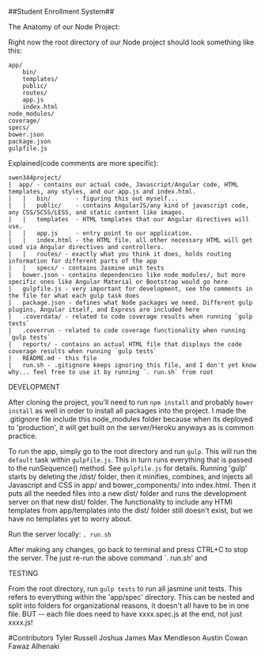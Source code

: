 ##Student Enrollment System##

The Anatomy of our Node Project:

Right now the root directory of our Node project should look something like this:

    app/
        bin/
        templates/
        public/
        routes/
        app.js
        index.html
    node_modules/
    coverage/
    specs/
    bower.json
    package.json
    gulpfile.js

Explained(code comments are more specific):

    swen344project/
    |  app/ - contains our actual code, Javascript/Angular code, HTML templates, any styles, and our app.js and index.html.
    |   |   bin/       - figuring this out myself...
    |   |   public/    - contains AngularJS/any kind of javascript code, any CSS/SCSS/LESS, and static content like images.
    |   |   templates  - HTML templates that our Angular directives will use.
    |   |   app.js     - entry point to our application.
    |   |   index.html - the HTML file. all other necessary HTML will get used via Angular directives and controllers.
    |   |   routes/ - exactly what you think it does, holds routing information for different parts of the app
    |   |   specs/ - contains Jasmine unit tests
    |   bower.json - contains dependencies like node_modules/, but more specific ones like Angular Material or Bootstrap would go here
    |   gulpfile.js - very important for development, see the comments in the file for what each gulp task does
    |   package.json - defines what Node packages we need. Different gulp plugins, Angular itself, and Express are included here
    |   .coverdata/ - related to code coverage results when running `gulp tests`
    |   .coverrun - related to code coverage functionality when running `gulp tests`
    |   reports/ - contains an actual HTML file that displays the code coverage results when running `gulp tests`
    |   README.md - this file
    |   run.sh - .gitignore keeps ignoring this file, and I don't yet know why... feel free to use it by running `. run.sh` from root

        
DEVELOPMENT

After cloning the project, you'll need to run `npm install` and probably `bower install` as well in order to install all packages into the project. I made the .gitignore file include this node_modules folder because when its deployed to 'production', it will get built on the server/Heroku anyways as is common practice.

To run the app, simply go to the root directory and run `gulp`. This will run the `default` task within `gulpfile.js`. This in turn runs everything that is passed to the runSequence() method. See `gulpfile.js` for details. Running 'gulp' starts by deleting the /dist/ folder, then it minifies, combines, and injects all Javascript and CSS in app/ and bower_components/ into index.html. Then it puts all the needed files into a new dist/ folder and runs the development server on that new dist/ folder. The functionality to include any HTMl templates from app/templates into the dist/ folder still doesn't exist, but we have no templates yet to worry about.

Run the server locally: `. run.sh`

After making any changes, go back to terminal and press CTRL+C to stop the server. The just re-run the above command `. run.sh' and 


TESTING

From the root directory, run `gulp tests` to run all jasmine unit tests.  This refers to everything within the 'app/spec' directory. This can be nested and split into folders for organizational reasons, it doesn't all have to be in one file. BUT -- each file does need to have xxxx.spec.js at the end, not just xxxx.js!

#Contributors
Tyler Russell
Joshua James
Max Mendleson
Austin Cowan
Fawaz Alhenaki
